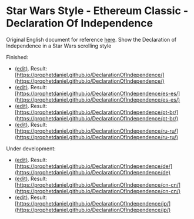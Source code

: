 # Star Wars Style - Ethereum Classic - Declaration Of Independence
Original English document for reference [here](https://ethereumclassic.github.io/assets/ETC_Declaration_of_Independence.pdf).
Show the Declaration of Independence in a Star Wars scrolling style

Finished:
- [(edit)](https://github.com/ProphetDaniel/DeclarationOfIndependence/blob/gh-pages/index.html). Result: [https://prophetdaniel.github.io/DeclarationOfIndependence/](https://prophetdaniel.github.io/DeclarationOfIndependence/)
- [(edit)](https://github.com/ProphetDaniel/DeclarationOfIndependence/blob/gh-pages/es-es/index.html). Result: [https://prophetdaniel.github.io/DeclarationOfIndependence/es-es/](https://prophetdaniel.github.io/DeclarationOfIndependence/es-es/)
- [(edit)](https://github.com/ProphetDaniel/DeclarationOfIndependence/blob/gh-pages/pt-br/index.html). Result: [https://prophetdaniel.github.io/DeclarationOfIndependence/pt-br/](https://prophetdaniel.github.io/DeclarationOfIndependence/pt-br/)
- [(edit)](https://github.com/ProphetDaniel/DeclarationOfIndependence/blob/gh-pages/ru-ru/index.html). Result: [https://prophetdaniel.github.io/DeclarationOfIndependence/ru-ru/](https://prophetdaniel.github.io/DeclarationOfIndependence/ru-ru/)

Under development:
- [(edit)](https://github.com/ProphetDaniel/DeclarationOfIndependence/blob/gh-pages/de/index.html). Result: [https://prophetdaniel.github.io/DeclarationOfIndependence/de/](https://prophetdaniel.github.io/DeclarationOfIndependence/de)
- [(edit)](https://github.com/ProphetDaniel/DeclarationOfIndependence/blob/gh-pages/cn-cn/index.html). Result: [https://prophetdaniel.github.io/DeclarationOfIndependence/cn-cn/](https://prophetdaniel.github.io/DeclarationOfIndependence/cn-cn/)
- [(edit)](https://github.com/ProphetDaniel/DeclarationOfIndependence/blob/gh-pages/jp/index.html). Result: [https://prophetdaniel.github.io/DeclarationOfIndependence/jp/](https://prophetdaniel.github.io/DeclarationOfIndependence/jp/)
